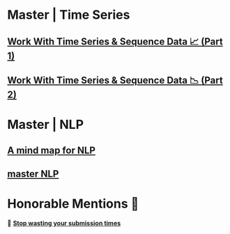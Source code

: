 # Master | Time Series

## [Work With Time Series & Sequence Data 📈 (Part 1)](https://www.kaggle.com/discussions/general/468359)

## [Work With Time Series & Sequence Data 📉 (Part 2)](https://www.kaggle.com/discussions/general/469290)

# Master | NLP

## [A mind map for NLP](https://www.kaggle.com/code/rftexas/ml-cheatsheet-a-mind-map-for-nlp)

## [master NLP](https://www.kaggle.com/code/rftexas/nlp-cheatsheet-master-nlp)

# Honorable Mentions 🌟

🔸 [__Stop wasting your submission times__](https://www.kaggle.com/code/sunkaiqing/stop-wasting-your-submission-times)
